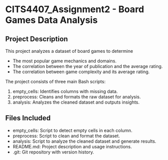 # CITS4407_Assignment2 - Board Games Data Analysis
## Project Description
This project analyzes a dataset of board games to determine
- The most popular game mechanics and domains.
- The correlation between the year of publication and the average rating.
- The correlation between game complexity and its average rating.

The project consists of three main Bash scripts:
1. empty_cells: Identifies columns with missing data.
2. preprocess: Cleans and formats the raw dataset for analysis.
3. analysis: Analyzes the cleaned dataset and outputs insights.

## Files Included
- empty_cells: Script to detect empty cells in each column.
- preprocess: Script to clean and format the dataset.
- analysis: Script to analyze the cleaned dataset and generate results.
- README.md: Project description and usage instructions.
- .git: Git repository with version history.
